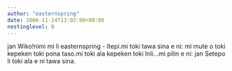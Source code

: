 ```yaml
---
author: "easternspring"
date: 2006-11-24T13:02:00+00:00
nestinglevel: 0
---
```

jan Wiko!nimi mi li easternspring - Itepi.mi toki tawa sina e ni: mi mute o toki kepeken toki pona taso.mi toki ala kepeken toki Inli...mi pilin e ni: jan Setepo li toki ala e ni tawa sina.